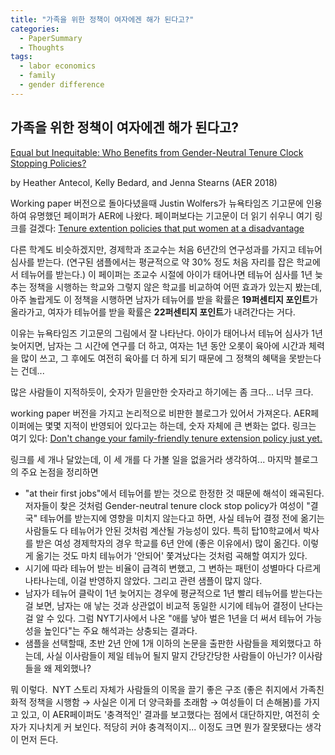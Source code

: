 ```yaml
---
title: "가족을 위한 정책이 여자에겐 해가 된다고?"
categories:
  - PaperSummary
  - Thoughts
tags:
  - labor economics
  - family
  - gender difference
---
```


## 가족을 위한 정책이 여자에겐 해가 된다고?

[Equal but Inequitable: Who Benefits from Gender-Neutral Tenure Clock Stopping Policies?](https://pubs.aeaweb.org/doi/pdfplus/10.1257/aer.20160613)

by Heather Antecol, Kelly Bedard, and Jenna Stearns (AER 2018)

Working paper 버전으로 돌아다녔을때 Justin Wolfers가 뉴욕타임즈 기고문에 인용하여 유명했던 페이퍼가 AER에 나왔다. 페이퍼보다는 기고문이 더 읽기 쉬우니 여기 링크를 걸겠다: 
<a href="https://www.nytimes.com/2016/06/26/business/tenure-extension-policies-that-put-women-at-a-disadvantage.html" target="_blank">Tenure extention policies that put women at a disadvantage</a>

다른 학계도 비슷하겠지만, 경제학과 조교수는 처음 6년간의 연구성과를 가지고 테뉴어 심사를 받는다. (연구된 샘플에서는 평균적으로 약 30% 정도 처음 자리를 잡은 학교에서 테뉴어를 받는다.) 이 페이퍼는 조교수 시절에 아이가 태어나면 테뉴어 심사를 1년 늦추는 정책을 시행하는 학교와 그렇지 않은 학교를 비교하여 어떤 효과가 있는지 봤는데, 아주 놀랍게도 이 정책을 시행하면 남자가 테뉴어를 받을 확률은 **19퍼센티지 포인트**가 올라가고, 여자가 테뉴어를 받을 확률은 **22퍼센티지 포인트**가 내려간다는 거다.

이유는 뉴욕타임즈 기고문의 그림에서 잘 나타난다. 아이가 태어나서 테뉴어 심사가 1년 늦어지면, 남자는 그 시간에 연구를 더 하고, 여자는 1년 동안 오롯이 육아에 시간과 체력을 많이 쓰고, 그 후에도 여전히 육아를 더 하게 되기 때문에 그 정책의 혜택을 못받는다는 건데...

많은 사람들이 지적하듯이, 숫자가 믿을만한 숫자라고 하기에는 좀 크다... 너무 크다.

working paper 버전을 가지고 논리적으로 비판한 블로그가 있어서 가져온다. AER페이퍼에는 몇몇 지적이 반영되어 있다고는 하는데, 숫자 자체에 큰 변화는 없다. 링크는 여기 있다: <a href="https://thehardestscience.com/2016/06/28/dont-change-your-family-friendly-tenure-extension-policy-just-yet/" target="_blank">Don't change your family-friendly tenure extension policy just yet.</a>

링크를 세 개나 달았는데, 이 세 개를 다 가볼 일을 없을거라 생각하여... 마지막 블로그의 주요 논점을 정리하면

- "at their first jobs"에서 테뉴어를 받는 것으로 한정한 것 때문에 해석이 왜곡된다. 저자들이 찾은 것처럼 Gender-neutral tenure clock stop policy가 여성이 "결국" 테뉴어를 받는지에 영향을 미치지 않는다고 하면, 사실 테뉴어 결정 전에 옮기는 사람들도 다 테뉴어가 안된 것처럼 계산될 가능성이 있다. 특히 탑10학교에서 박사를 받은 여성 경제학자의 경우 학교를 6년 안에 (좋은 이유에서) 많이 옮긴다. 이렇게 옮기는 것도 마치 테뉴어가 '안되어' 쫓겨났다는 것처럼 곡해할 여지가 있다.
- 시기에 따라 테뉴어 받는 비율이 급격히 변했고, 그 변하는 패턴이 성별마다 다르게 나타나는데, 이걸 반영하지 않았다. 그리고 관련 샘플이 많지 않다.
- 남자가 테뉴어 클락이 1년 늦어지는 경우에 평균적으로 1년 빨리 테뉴어를 받는다는 걸 보면, 남자는 애 낳는 것과 상관없이 비교적 동일한 시기에 테뉴어 결정이 난다는 걸 알 수 있다. 그럼 NYT기사에서 나온 "애를 낳아 벌은 1년을 더 써서 테뉴어 가능성을 높인다"는 주요 해석과는 상충되는 결과다.
- 샘플을 선택할때, 초반 2년 안에 1개 이하의 논문을 출판한 사람들을 제외했다고 하는데, 사실 이사람들이 제일 테뉴어 될지 말지 간당간당한 사람들이 아닌가? 이사람들을 왜 제외했나?

뭐 이렇다.  NYT 스토리 자체가 사람들의 이목을 끌기 좋은 구조 (좋은 취지에서 가족친화적 정책을 시행함 &rarr; 사실은 이게 더 양극화를 초래함 &rarr; 여성들이 더 손해봄)를 가지고 있고, 이 AER페이퍼도 '충격적인' 결과를 보고했다는 점에서 대단하지만, 여전히 숫자가 지나치게 커 보인다. 적당히 커야 충격적이지... 이정도 크면 뭔가 잘못됐다는 생각이 먼저 든다.
